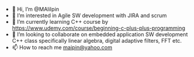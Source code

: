 - 👋 Hi, I’m @MAliIpin
- 👀 I’m interested in Agile SW development with JIRA and scrum 
- 🌱 I’m currently learning C++ course by https://www.udemy.com/course/beginning-c-plus-plus-programming
- 💞️ I’m looking to collaborate on  embedded application SW development C++ class specifically linear algebra, digital adaptive filters, FFT etc. 
- 📫 How to reach me maipin@yahoo.com

<!---
MAliIpin/MAliIpin is a ✨ special ✨ repository because its `README.md` (this file) appears on your GitHub profile.
You can click the Preview link to take a look at your changes.
--->
